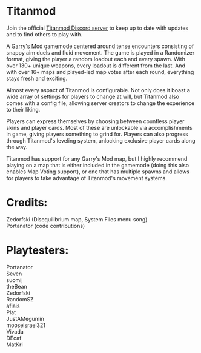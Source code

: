 # Titanmod
Join the official [Titanmod Discord server](https://discord.gg/GRfvt27uGF) to keep up to date with updates and to find others to play with.

A [Garry's Mod](https://store.steampowered.com/app/4000/Garrys_Mod/) gamemode centered around tense encounters consisting of snappy aim duels and fluid movement. The game is played in a Randomizer format, giving the player a random loadout each and every spawn. With over 130+ unique weapons, every loadout is different from the last. And with over 16+ maps and played-led map votes after each round, everything stays fresh and exciting.

Almost every aspact of Titanmod is configurable. Not only does it boast a wide array of settings for players to change at will, but Titanmod also comes with a config file, allowing server creators to change the experience to their liking.

Players can express themselves by choosing between countless player skins and player cards. Most of these are unlockable via accomplishments in game, giving players something to grind for. Players can also progress through Titanmod's leveling system, unlocking exclusive player cards along the way.

Titanmod has support for any Garry's Mod map, but I highly recommend playing on a map that is either included in the gamemode (doing this also enables Map Voting support), or one that has multiple spawns and allows for players to take advantage of Titanmod's movement systems.

# Credits:
Zedorfski (Disequilibrium map, System Files menu song)  
Portanator (code contributions)  

# Playtesters:
Portanator  
Seven  
suomij  
theBean  
Zedorfski  
RandomSZ  
afiais  
Plat  
JustAMegumin  
mooseisrael321  
Vivada  
DEcaf  
MatKri  

